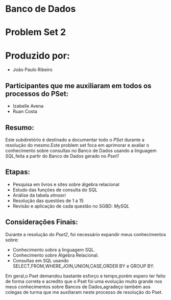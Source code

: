 # Banco de Dados

# Problem Set 2

# Produzido por:
* João Paulo Ribeiro

## Participantes que me auxiliaram em todos os processos do PSet:
* Izabelle Avena
* Ruan Costa

## Resumo:
 Este subdiretório é destinado a documentar todo o _PSet_ durante a resolução do mesmo.Este problem set foca em aprimorar e avaliar o conhecimento sobre consultas no Banco de Dados usando a linguagem _SQL_,feita a partir do Banco de Dados gerado no _Pset1_

## Etapas:
* Pesquisa em livros e sites sobre álgebra relacional
* Estudo das funções de consulta do SQL
* Análise da tabela _elmasri_
* Resolução das questões de 1 a 15
* Revisão e aplicação de cada questão no SGBD: _MySQL_

## Considerações Finais:
  Durante a resolução do _Pset2_, foi necessário expandir meus conhecimentos sobre:

* Conhecimento sobre a linguagem SQL.
* Conhecimento sobre Álgebra Relacional.
* Consultas em SQL usando SELECT,FROM,WHERE,JOIN,UNION,CASE,ORDER BY e GROUP BY.


 Em geral,o Pset demandou bastante esforço e tempo,porém espero ter feito de forma correta e acredito que o Pset foi uma evolução muito grande nos meus conhecimentos sobre Bancos de Dados,agradeço também aos colegas de turma que me auxiliaram neste processo de resolução do Pset.

